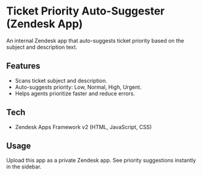 # Ticket Priority Auto-Suggester (Zendesk App)

An internal Zendesk app that auto-suggests ticket priority based on the subject and description text.

## Features
- Scans ticket subject and description.
- Auto-suggests priority: Low, Normal, High, Urgent.
- Helps agents prioritize faster and reduce errors.

## Tech
- Zendesk Apps Framework v2 (HTML, JavaScript, CSS)

## Usage
Upload this app as a private Zendesk app. See priority suggestions instantly in the sidebar.
